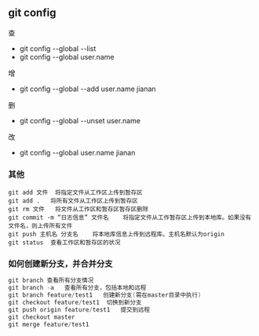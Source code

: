 ## git config

查 
* git config --global --list
* git config --global user.name

增
* git config --global --add user.name jianan

删
* git config --global --unset user.name

改
* git config --global user.name jianan



### 其他

```
git add 文件	将指定文件从工作区上传到暂存区
git add .	将所有文件从工作区上传到暂存区
git rm 文件	将文件从工作区和暂存区暂存区删除
git commit -m “日志信息” 文件名	将指定文件从工作暂存区上传到本地库。如果没有文件名，则上传所有文件
git push 主机名 分支名	将本地库信息上传到远程库。主机名默认为origin
git status	查看工作区和暂存区的状况
```

### 如何创建新分支，并合并分支

```java
git branch 查看所有分支情况
git branch -a   查看所有分支，包括本地和远程
git branch feature/test1   创建新分支(需在master目录中执行)
git checkout feature/test1  切换到新分支
git push origin feature/test1   提交到远程
git checkout master
git merge feature/test1 
```
